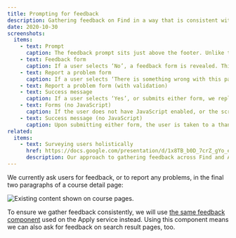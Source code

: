 ```yaml
---
title: Prompting for feedback
description: Gathering feedback on Find in a way that is consistent with Apply.
date: 2020-10-30
screenshots:
  items:
    - text: Prompt
      caption: The feedback prompt sits just above the footer. Unlike the component used on GOV.​UK, the background is grey to lessen its prominence.
    - text: Feedback form
      caption: If a user selects ‘No’, a feedback form is revealed. This asks for a free text response, and allows users to provide an email address to contact them with, too.
    - text: Report a problem form
      caption: If a user selects ‘There is something wrong with this page’, a separate form is revealed that allows them to send us a message.
    - text: Report a problem form (with validation)
    - text: Success message
      caption: If a user selects ‘Yes’, or submits either form, we replace the prompt with a success message.
    - text: Forms (no JavaScript)
      caption: If the user does not have JavaScript enabled, or the script fails to run, show both forms instead.
    - text: Success message (no JavaScript)
      caption: Upon submitting either form, the user is taken to a thank-you page, which includes a link back to the page they came from.
related:
  items:
    - text: Surveying users holistically
      href: https://docs.google.com/presentation/d/1x8TB_b0D_7crZ_gYo_e1eJXu_U2tp5z6y3f7tOaHD-A/
      description: Our approach to gathering feedback across Find and Apply services.
---
```


We currently ask users for feedback, or to report any problems, in the final two paragraphs of a course detail page:

![Existing content shown on course pages.](/find-teacher-training/feedback-component/existing-content.png)

To ensure we gather feedback consistently, we will use [the same feedback component](/apply-for-teacher-training/feedback-component/) used on the Apply service instead. Using this component means we can also ask for feedback on search result pages, too.
